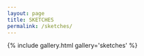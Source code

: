 ```yaml
---
layout: page
title: SKETCHES
permalink: /sketches/
---
```


{% include gallery.html gallery='sketches' %}
